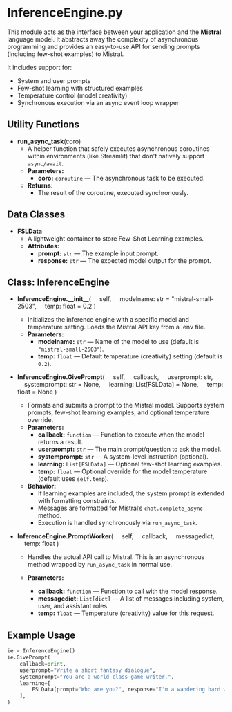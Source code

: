# InferenceEngine.py

This module acts as the interface between your application and the **Mistral** language model. It abstracts away the complexity of asynchronous programming and provides an easy-to-use API for sending prompts (including few-shot examples) to Mistral.

It includes support for:

- System and user prompts
- Few-shot learning with structured examples
- Temperature control (model creativity)
- Synchronous execution via an async event loop wrapper

## Utility Functions

- **run\_async\_task**(coro)
  - A helper function that safely executes asynchronous coroutines within environments (like Streamlit) that don't natively support `async/await`.
  - **Parameters:**
    - **coro:** `coroutine` — The asynchronous task to be executed.
  - **Returns:**
    - The result of the coroutine, executed synchronously.

## Data Classes

- **FSLData**
  - A lightweight container to store Few-Shot Learning examples.
  - **Attributes:**
    - **prompt:** `str` — The example input prompt.
    - **response:** `str` — The expected model output for the prompt.

## Class: InferenceEngine

- **InferenceEngine.\_\_init\_\_**(
    self,
    modelname: str = "mistral-small-2503",
    temp: float = 0.2
)

  - Initializes the inference engine with a specific model and temperature setting. Loads the Mistral API key from a .env file.
  - **Parameters:**
    - **modelname:** `str` — Name of the model to use (default is `"mistral-small-2503"`).
    - **temp:** `float` — Default temperature (creativity) setting (default is `0.2`).

- **InferenceEngine.GivePrompt**(
    self,
    callback,
    userprompt: str,
    systemprompt: str = None,
    learning: List\[FSLData] = None,
    temp: float = None
)
  - Formats and submits a prompt to the Mistral model. Supports system prompts, few-shot learning examples, and optional temperature override.
  - **Parameters:**
    - **callback:** `function` — Function to execute when the model returns a result.
    - **userprompt:** `str` — The main prompt/question to ask the model.
    - **systemprompt:** `str` — A system-level instruction (optional).
    - **learning:** `List[FSLData]` — Optional few-shot learning examples.
    - **temp:** `float` — Optional override for the model temperature (default uses `self.temp`).
  - **Behavior:**
    - If learning examples are included, the system prompt is extended with formatting constraints.
    - Messages are formatted for Mistral’s `chat.complete_async` method.
    - Execution is handled synchronously via `run_async_task`.

- **InferenceEngine.PromptWorker**(
    self,
    callback,
    messagedict,
    temp: float
)

  - Handles the actual API call to Mistral. This is an asynchronous method wrapped by `run_async_task` in normal use.

  - **Parameters:**
    - **callback:** `function` — Function to call with the model response.
    - **messagedict:** `List[dict]` — A list of messages including system, user, and assistant roles.
    - **temp:** `float` — Temperature (creativity) value for this request.

## Example Usage

```python
ie = InferenceEngine()
ie.GivePrompt(
    callback=print,
    userprompt="Write a short fantasy dialogue",
    systemprompt="You are a world-class game writer.",
    learning=[
        FSLData(prompt="Who are you?", response="I'm a wandering bard with no name."),
    ],
)
```
